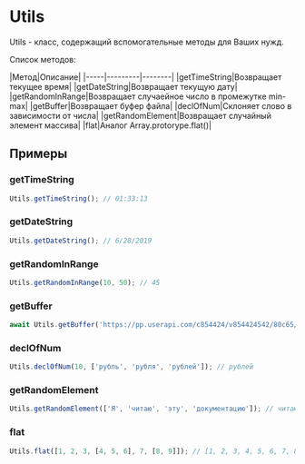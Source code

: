 # Utils

Utils - класс, содержащий вспомогательные методы для Ваших нужд.

Список методов:

|Метод|Описание|
|-----|---------|--------|
|getTimeString|Возвращает текущее время|
|getDateString|Возвращает текущую дату|
|getRandomInRange|Возвращает случаейное число в промежутке min-max|
|getBuffer|Возвращает буфер файла|
|declOfNum|Склоняет слово в зависимости от числа|
|getRandomElement|Возвращает случайный элемент массива|
|flat|Аналог Array.protorype.flat()|

## Примеры

### getTimeString

```js
Utils.getTimeString(); // 01:33:13
```

### getDateString

```js
Utils.getDateString(); // 6/28/2019
```

### getRandomInRange

```js
Utils.getRandomInRange(10, 50); // 45
```

### getBuffer

```js
await Utils.getBuffer('https://pp.userapi.com/c854424/v854424542/80c65/PWVioM5u77M.jpg'); // Buffer
```

### declOfNum

```js
Utils.declOfNum(10, ['рубль', 'рубля', 'рублей']); // рублей
```

### getRandomElement

```js
Utils.getRandomElement(['Я', 'читаю', 'эту', 'документацию']); // читаю
```

### flat

```js
Utils.flat([1, 2, 3, [4, 5, 6], 7, [8, 9]]); // [1, 2, 3, 4, 5, 6, 7, 8, 9]
```
